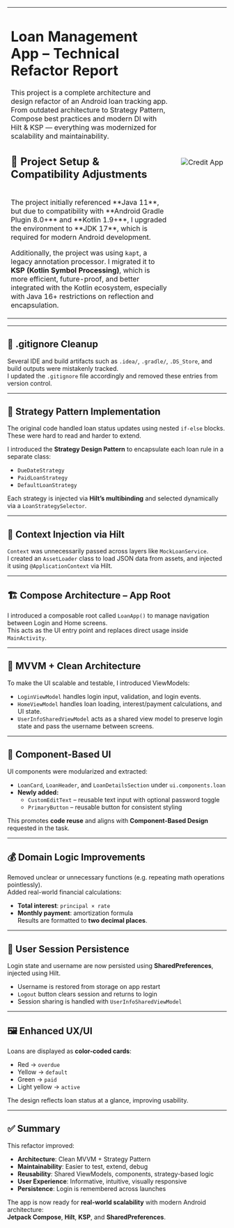 <table>
<tr>
<td>

# Loan Management App – Technical Refactor Report 

This project is a complete architecture and design refactor of an Android loan tracking app.  
From outdated architecture to Strategy Pattern, Compose best practices and modern DI with Hilt & KSP — everything was modernized for scalability and maintainability.

## 🚀 Project Setup & Compatibility Adjustments
</br>
The project initially referenced **Java 11**, but due to compatibility with **Android Gradle Plugin 8.0+** and **Kotlin 1.9+**, I upgraded the environment to **JDK 17**, which is required for modern Android development.

Additionally, the project was using `kapt`, a legacy annotation processor. I migrated it to **KSP (Kotlin Symbol Processing)**, which is more efficient, future-proof, and better integrated with the Kotlin ecosystem, especially with Java 16+ restrictions on reflection and encapsulation.

</td>
<td align="right" width="25%">
<img src="https://github.com/user-attachments/assets/73036786-7359-4dac-b670-94c5a6b56845" alt="Credit App"/>
</td>
</tr>
</table>

---

## 🧹 .gitignore Cleanup

Several IDE and build artifacts such as `.idea/`, `.gradle/`, `.DS_Store`, and build outputs were mistakenly tracked.  
I updated the `.gitignore` file accordingly and removed these entries from version control.

---

## 🧠 Strategy Pattern Implementation

The original code handled loan status updates using nested `if-else` blocks. These were hard to read and harder to extend.

I introduced the **Strategy Design Pattern** to encapsulate each loan rule in a separate class:
- `DueDateStrategy`
- `PaidLoanStrategy`
- `DefaultLoanStrategy`

Each strategy is injected via **Hilt’s multibinding** and selected dynamically via a `LoanStrategySelector`.

---

## 🧩 Context Injection via Hilt

`Context` was unnecessarily passed across layers like `MockLoanService`.  
I created an `AssetLoader` class to load JSON data from assets, and injected it using `@ApplicationContext` via Hilt.

---

## 🏗️ Compose Architecture – App Root

I introduced a composable root called `LoanApp()` to manage navigation between Login and Home screens.  
This acts as the UI entry point and replaces direct usage inside `MainActivity`.

---

## 📐 MVVM + Clean Architecture

To make the UI scalable and testable, I introduced ViewModels:
- `LoginViewModel` handles login input, validation, and login events.
- `HomeViewModel` handles loan loading, interest/payment calculations, and UI state.
- `UserInfoSharedViewModel` acts as a shared view model to preserve login state and pass the username between screens.

---

## 🧱 Component-Based UI

UI components were modularized and extracted:
- `LoanCard`, `LoanHeader`, and `LoanDetailsSection` under `ui.components.loan`
- **Newly added:**
  - `CustomEditText` – reusable text input with optional password toggle
  - `PrimaryButton` – reusable button for consistent styling

This promotes **code reuse** and aligns with **Component-Based Design** requested in the task.

---

## 💰 Domain Logic Improvements

Removed unclear or unnecessary functions (e.g. repeating math operations pointlessly).  
Added real-world financial calculations:
- **Total interest**: `principal × rate`
- **Monthly payment**: amortization formula  
Results are formatted to **two decimal places**.

---

## 🔐 User Session Persistence

Login state and username are now persisted using **SharedPreferences**, injected using Hilt.  
- Username is restored from storage on app restart
- `Logout` button clears session and returns to login
- Session sharing is handled with `UserInfoSharedViewModel`

---

## 🖼️ Enhanced UX/UI

Loans are displayed as **color-coded cards**:
- Red → `overdue`
- Yellow → `default`
- Green → `paid`
- Light yellow → `active`

The design reflects loan status at a glance, improving usability.

---

## ✅ Summary

This refactor improved:

- **Architecture**: Clean MVVM + Strategy Pattern
- **Maintainability**: Easier to test, extend, debug
- **Reusability**: Shared ViewModels, components, strategy-based logic
- **User Experience**: Informative, intuitive, visually responsive
- **Persistence**: Login is remembered across launches

The app is now ready for **real-world scalability** with modern Android architecture:  
**Jetpack Compose**, **Hilt**, **KSP**, and **SharedPreferences**.
